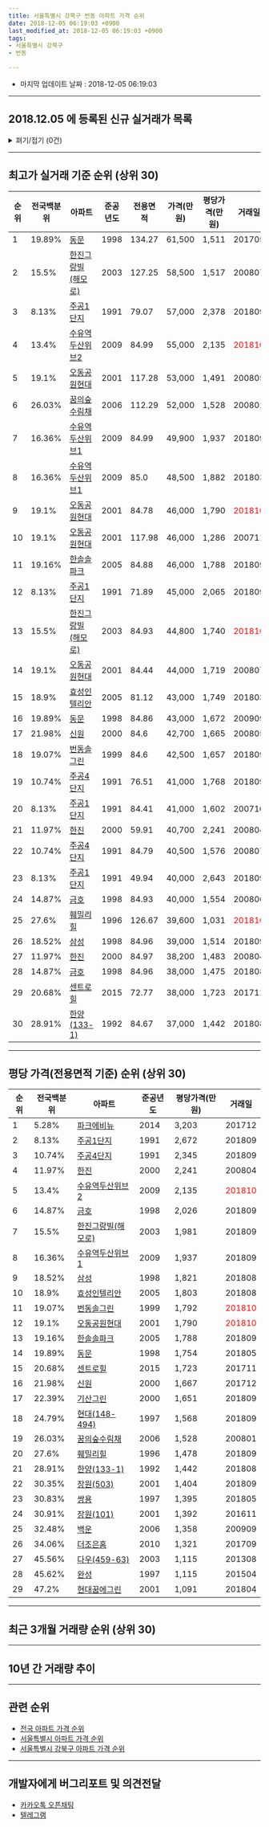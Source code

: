 ```yaml
---
title: 서울특별시 강북구 번동 아파트 가격 순위
date: 2018-12-05 06:19:03 +0900
last_modified_at: 2018-12-05 06:19:03 +0900
tags:
- 서울특별시 강북구
- 번동

---
```


* 마지막 업데이트 날짜 : 2018-12-05 06:19:03

---

## 2018.12.05 에 등록된 신규 실거래가 목록

<details>
<summary>펴기/접기 (0건)</summary>
<div markdown="1">

|아파트|전국백분위|준공년도|전용면적|가격(만원)|평당가격(만원)|거래일|
|---|---|---|---|---|---|---|
|없음|||||||


</div>
</details>

---

## 최고가 실거래 기준 순위 (상위 30)


|순위|전국백분위|아파트|준공년도|전용면적|가격(만원)|평당가격(만원)|거래일|
|---|---|---|---|---|---|---|---|
|1|19.89%|[동문](https://search.naver.com/search.naver?query=%EC%84%9C%EC%9A%B8%ED%8A%B9%EB%B3%84%EC%8B%9C+%EA%B0%95%EB%B6%81%EA%B5%AC+%EB%B2%88%EB%8F%99+%EB%8F%99%EB%AC%B8)|1998|134.27|61,500|1,511|201705|
|2|15.5%|[한진그랑빌(해모로)](https://search.naver.com/search.naver?query=%EC%84%9C%EC%9A%B8%ED%8A%B9%EB%B3%84%EC%8B%9C+%EA%B0%95%EB%B6%81%EA%B5%AC+%EB%B2%88%EB%8F%99+%ED%95%9C%EC%A7%84%EA%B7%B8%EB%9E%91%EB%B9%8C%28%ED%95%B4%EB%AA%A8%EB%A1%9C%29)|2003|127.25|58,500|1,517|200807|
|3|8.13%|[주공1단지](https://search.naver.com/search.naver?query=%EC%84%9C%EC%9A%B8%ED%8A%B9%EB%B3%84%EC%8B%9C+%EA%B0%95%EB%B6%81%EA%B5%AC+%EB%B2%88%EB%8F%99+%EC%A3%BC%EA%B3%B51%EB%8B%A8%EC%A7%80)|1991|79.07|57,000|2,378|201809|
|4|13.4%|[수유역두산위브2](https://search.naver.com/search.naver?query=%EC%84%9C%EC%9A%B8%ED%8A%B9%EB%B3%84%EC%8B%9C+%EA%B0%95%EB%B6%81%EA%B5%AC+%EB%B2%88%EB%8F%99+%EC%88%98%EC%9C%A0%EC%97%AD%EB%91%90%EC%82%B0%EC%9C%84%EB%B8%8C2)|2009|84.99|55,000|2,135|<span style="color:red">201810</span>|
|5|19.1%|[오동공원현대](https://search.naver.com/search.naver?query=%EC%84%9C%EC%9A%B8%ED%8A%B9%EB%B3%84%EC%8B%9C+%EA%B0%95%EB%B6%81%EA%B5%AC+%EB%B2%88%EB%8F%99+%EC%98%A4%EB%8F%99%EA%B3%B5%EC%9B%90%ED%98%84%EB%8C%80)|2001|117.28|53,000|1,491|200805|
|6|26.03%|[꿈의숲수림채](https://search.naver.com/search.naver?query=%EC%84%9C%EC%9A%B8%ED%8A%B9%EB%B3%84%EC%8B%9C+%EA%B0%95%EB%B6%81%EA%B5%AC+%EB%B2%88%EB%8F%99+%EA%BF%88%EC%9D%98%EC%88%B2%EC%88%98%EB%A6%BC%EC%B1%84)|2006|112.29|52,000|1,528|200801|
|7|16.36%|[수유역두산위브1](https://search.naver.com/search.naver?query=%EC%84%9C%EC%9A%B8%ED%8A%B9%EB%B3%84%EC%8B%9C+%EA%B0%95%EB%B6%81%EA%B5%AC+%EB%B2%88%EB%8F%99+%EC%88%98%EC%9C%A0%EC%97%AD%EB%91%90%EC%82%B0%EC%9C%84%EB%B8%8C1)|2009|84.99|49,900|1,937|201809|
|8|16.36%|[수유역두산위브1](https://search.naver.com/search.naver?query=%EC%84%9C%EC%9A%B8%ED%8A%B9%EB%B3%84%EC%8B%9C+%EA%B0%95%EB%B6%81%EA%B5%AC+%EB%B2%88%EB%8F%99+%EC%88%98%EC%9C%A0%EC%97%AD%EB%91%90%EC%82%B0%EC%9C%84%EB%B8%8C1)|2009|85.0|48,500|1,882|201803|
|9|19.1%|[오동공원현대](https://search.naver.com/search.naver?query=%EC%84%9C%EC%9A%B8%ED%8A%B9%EB%B3%84%EC%8B%9C+%EA%B0%95%EB%B6%81%EA%B5%AC+%EB%B2%88%EB%8F%99+%EC%98%A4%EB%8F%99%EA%B3%B5%EC%9B%90%ED%98%84%EB%8C%80)|2001|84.78|46,000|1,790|<span style="color:red">201810</span>|
|10|19.1%|[오동공원현대](https://search.naver.com/search.naver?query=%EC%84%9C%EC%9A%B8%ED%8A%B9%EB%B3%84%EC%8B%9C+%EA%B0%95%EB%B6%81%EA%B5%AC+%EB%B2%88%EB%8F%99+%EC%98%A4%EB%8F%99%EA%B3%B5%EC%9B%90%ED%98%84%EB%8C%80)|2001|117.98|46,000|1,286|200711|
|11|19.16%|[한솔솔파크](https://search.naver.com/search.naver?query=%EC%84%9C%EC%9A%B8%ED%8A%B9%EB%B3%84%EC%8B%9C+%EA%B0%95%EB%B6%81%EA%B5%AC+%EB%B2%88%EB%8F%99+%ED%95%9C%EC%86%94%EC%86%94%ED%8C%8C%ED%81%AC)|2005|84.88|46,000|1,788|201809|
|12|8.13%|[주공1단지](https://search.naver.com/search.naver?query=%EC%84%9C%EC%9A%B8%ED%8A%B9%EB%B3%84%EC%8B%9C+%EA%B0%95%EB%B6%81%EA%B5%AC+%EB%B2%88%EB%8F%99+%EC%A3%BC%EA%B3%B51%EB%8B%A8%EC%A7%80)|1991|71.89|45,000|2,065|201809|
|13|15.5%|[한진그랑빌(해모로)](https://search.naver.com/search.naver?query=%EC%84%9C%EC%9A%B8%ED%8A%B9%EB%B3%84%EC%8B%9C+%EA%B0%95%EB%B6%81%EA%B5%AC+%EB%B2%88%EB%8F%99+%ED%95%9C%EC%A7%84%EA%B7%B8%EB%9E%91%EB%B9%8C%28%ED%95%B4%EB%AA%A8%EB%A1%9C%29)|2003|84.93|44,800|1,740|<span style="color:red">201810</span>|
|14|19.1%|[오동공원현대](https://search.naver.com/search.naver?query=%EC%84%9C%EC%9A%B8%ED%8A%B9%EB%B3%84%EC%8B%9C+%EA%B0%95%EB%B6%81%EA%B5%AC+%EB%B2%88%EB%8F%99+%EC%98%A4%EB%8F%99%EA%B3%B5%EC%9B%90%ED%98%84%EB%8C%80)|2001|84.44|44,000|1,719|200807|
|15|18.9%|[효성인텔리안](https://search.naver.com/search.naver?query=%EC%84%9C%EC%9A%B8%ED%8A%B9%EB%B3%84%EC%8B%9C+%EA%B0%95%EB%B6%81%EA%B5%AC+%EB%B2%88%EB%8F%99+%ED%9A%A8%EC%84%B1%EC%9D%B8%ED%85%94%EB%A6%AC%EC%95%88)|2005|81.12|43,000|1,749|201803|
|16|19.89%|[동문](https://search.naver.com/search.naver?query=%EC%84%9C%EC%9A%B8%ED%8A%B9%EB%B3%84%EC%8B%9C+%EA%B0%95%EB%B6%81%EA%B5%AC+%EB%B2%88%EB%8F%99+%EB%8F%99%EB%AC%B8)|1998|84.86|43,000|1,672|200909|
|17|21.98%|[신원](https://search.naver.com/search.naver?query=%EC%84%9C%EC%9A%B8%ED%8A%B9%EB%B3%84%EC%8B%9C+%EA%B0%95%EB%B6%81%EA%B5%AC+%EB%B2%88%EB%8F%99+%EC%8B%A0%EC%9B%90)|2000|84.6|42,700|1,665|200805|
|18|19.07%|[번동솔그린](https://search.naver.com/search.naver?query=%EC%84%9C%EC%9A%B8%ED%8A%B9%EB%B3%84%EC%8B%9C+%EA%B0%95%EB%B6%81%EA%B5%AC+%EB%B2%88%EB%8F%99+%EB%B2%88%EB%8F%99%EC%86%94%EA%B7%B8%EB%A6%B0)|1999|84.6|42,500|1,657|201809|
|19|10.74%|[주공4단지](https://search.naver.com/search.naver?query=%EC%84%9C%EC%9A%B8%ED%8A%B9%EB%B3%84%EC%8B%9C+%EA%B0%95%EB%B6%81%EA%B5%AC+%EB%B2%88%EB%8F%99+%EC%A3%BC%EA%B3%B54%EB%8B%A8%EC%A7%80)|1991|76.51|41,000|1,768|201809|
|20|8.13%|[주공1단지](https://search.naver.com/search.naver?query=%EC%84%9C%EC%9A%B8%ED%8A%B9%EB%B3%84%EC%8B%9C+%EA%B0%95%EB%B6%81%EA%B5%AC+%EB%B2%88%EB%8F%99+%EC%A3%BC%EA%B3%B51%EB%8B%A8%EC%A7%80)|1991|84.41|41,000|1,602|200710|
|21|11.97%|[한진](https://search.naver.com/search.naver?query=%EC%84%9C%EC%9A%B8%ED%8A%B9%EB%B3%84%EC%8B%9C+%EA%B0%95%EB%B6%81%EA%B5%AC+%EB%B2%88%EB%8F%99+%ED%95%9C%EC%A7%84)|2000|59.91|40,700|2,241|200804|
|22|10.74%|[주공4단지](https://search.naver.com/search.naver?query=%EC%84%9C%EC%9A%B8%ED%8A%B9%EB%B3%84%EC%8B%9C+%EA%B0%95%EB%B6%81%EA%B5%AC+%EB%B2%88%EB%8F%99+%EC%A3%BC%EA%B3%B54%EB%8B%A8%EC%A7%80)|1991|84.79|40,500|1,576|200807|
|23|8.13%|[주공1단지](https://search.naver.com/search.naver?query=%EC%84%9C%EC%9A%B8%ED%8A%B9%EB%B3%84%EC%8B%9C+%EA%B0%95%EB%B6%81%EA%B5%AC+%EB%B2%88%EB%8F%99+%EC%A3%BC%EA%B3%B51%EB%8B%A8%EC%A7%80)|1991|49.94|40,000|2,643|201809|
|24|14.87%|[금호](https://search.naver.com/search.naver?query=%EC%84%9C%EC%9A%B8%ED%8A%B9%EB%B3%84%EC%8B%9C+%EA%B0%95%EB%B6%81%EA%B5%AC+%EB%B2%88%EB%8F%99+%EA%B8%88%ED%98%B8)|1998|84.93|40,000|1,554|200806|
|25|27.6%|[훼밀리힐](https://search.naver.com/search.naver?query=%EC%84%9C%EC%9A%B8%ED%8A%B9%EB%B3%84%EC%8B%9C+%EA%B0%95%EB%B6%81%EA%B5%AC+%EB%B2%88%EB%8F%99+%ED%9B%BC%EB%B0%80%EB%A6%AC%ED%9E%90)|1996|126.67|39,600|1,031|<span style="color:red">201810</span>|
|26|18.52%|[삼성](https://search.naver.com/search.naver?query=%EC%84%9C%EC%9A%B8%ED%8A%B9%EB%B3%84%EC%8B%9C+%EA%B0%95%EB%B6%81%EA%B5%AC+%EB%B2%88%EB%8F%99+%EC%82%BC%EC%84%B1)|1998|84.96|39,000|1,514|201809|
|27|11.97%|[한진](https://search.naver.com/search.naver?query=%EC%84%9C%EC%9A%B8%ED%8A%B9%EB%B3%84%EC%8B%9C+%EA%B0%95%EB%B6%81%EA%B5%AC+%EB%B2%88%EB%8F%99+%ED%95%9C%EC%A7%84)|2000|84.97|38,200|1,483|200804|
|28|14.87%|[금호](https://search.naver.com/search.naver?query=%EC%84%9C%EC%9A%B8%ED%8A%B9%EB%B3%84%EC%8B%9C+%EA%B0%95%EB%B6%81%EA%B5%AC+%EB%B2%88%EB%8F%99+%EA%B8%88%ED%98%B8)|1998|84.96|38,000|1,475|201808|
|29|20.68%|[센트로힐](https://search.naver.com/search.naver?query=%EC%84%9C%EC%9A%B8%ED%8A%B9%EB%B3%84%EC%8B%9C+%EA%B0%95%EB%B6%81%EA%B5%AC+%EB%B2%88%EB%8F%99+%EC%84%BC%ED%8A%B8%EB%A1%9C%ED%9E%90)|2015|72.77|38,000|1,723|201711|
|30|28.91%|[한양(133-1)](https://search.naver.com/search.naver?query=%EC%84%9C%EC%9A%B8%ED%8A%B9%EB%B3%84%EC%8B%9C+%EA%B0%95%EB%B6%81%EA%B5%AC+%EB%B2%88%EB%8F%99+%ED%95%9C%EC%96%91%28133-1%29)|1992|84.67|37,000|1,442|201808|


---

## 평당 가격(전용면적 기준) 순위 (상위 30)


|순위|전국백분위|아파트|준공년도|평당가격(만원)|거래일|
|---|---|---|---|---|---|
|1|5.28%|[파크에비뉴](https://search.naver.com/search.naver?query=%EC%84%9C%EC%9A%B8%ED%8A%B9%EB%B3%84%EC%8B%9C+%EA%B0%95%EB%B6%81%EA%B5%AC+%EB%B2%88%EB%8F%99+%ED%8C%8C%ED%81%AC%EC%97%90%EB%B9%84%EB%89%B4)|2014|3,203|201712|
|2|8.13%|[주공1단지](https://search.naver.com/search.naver?query=%EC%84%9C%EC%9A%B8%ED%8A%B9%EB%B3%84%EC%8B%9C+%EA%B0%95%EB%B6%81%EA%B5%AC+%EB%B2%88%EB%8F%99+%EC%A3%BC%EA%B3%B51%EB%8B%A8%EC%A7%80)|1991|2,672|201809|
|3|10.74%|[주공4단지](https://search.naver.com/search.naver?query=%EC%84%9C%EC%9A%B8%ED%8A%B9%EB%B3%84%EC%8B%9C+%EA%B0%95%EB%B6%81%EA%B5%AC+%EB%B2%88%EB%8F%99+%EC%A3%BC%EA%B3%B54%EB%8B%A8%EC%A7%80)|1991|2,345|201809|
|4|11.97%|[한진](https://search.naver.com/search.naver?query=%EC%84%9C%EC%9A%B8%ED%8A%B9%EB%B3%84%EC%8B%9C+%EA%B0%95%EB%B6%81%EA%B5%AC+%EB%B2%88%EB%8F%99+%ED%95%9C%EC%A7%84)|2000|2,241|200804|
|5|13.4%|[수유역두산위브2](https://search.naver.com/search.naver?query=%EC%84%9C%EC%9A%B8%ED%8A%B9%EB%B3%84%EC%8B%9C+%EA%B0%95%EB%B6%81%EA%B5%AC+%EB%B2%88%EB%8F%99+%EC%88%98%EC%9C%A0%EC%97%AD%EB%91%90%EC%82%B0%EC%9C%84%EB%B8%8C2)|2009|2,135|<span style="color:red">201810</span>|
|6|14.87%|[금호](https://search.naver.com/search.naver?query=%EC%84%9C%EC%9A%B8%ED%8A%B9%EB%B3%84%EC%8B%9C+%EA%B0%95%EB%B6%81%EA%B5%AC+%EB%B2%88%EB%8F%99+%EA%B8%88%ED%98%B8)|1998|2,026|201809|
|7|15.5%|[한진그랑빌(해모로)](https://search.naver.com/search.naver?query=%EC%84%9C%EC%9A%B8%ED%8A%B9%EB%B3%84%EC%8B%9C+%EA%B0%95%EB%B6%81%EA%B5%AC+%EB%B2%88%EB%8F%99+%ED%95%9C%EC%A7%84%EA%B7%B8%EB%9E%91%EB%B9%8C%28%ED%95%B4%EB%AA%A8%EB%A1%9C%29)|2003|1,981|201809|
|8|16.36%|[수유역두산위브1](https://search.naver.com/search.naver?query=%EC%84%9C%EC%9A%B8%ED%8A%B9%EB%B3%84%EC%8B%9C+%EA%B0%95%EB%B6%81%EA%B5%AC+%EB%B2%88%EB%8F%99+%EC%88%98%EC%9C%A0%EC%97%AD%EB%91%90%EC%82%B0%EC%9C%84%EB%B8%8C1)|2009|1,937|201809|
|9|18.52%|[삼성](https://search.naver.com/search.naver?query=%EC%84%9C%EC%9A%B8%ED%8A%B9%EB%B3%84%EC%8B%9C+%EA%B0%95%EB%B6%81%EA%B5%AC+%EB%B2%88%EB%8F%99+%EC%82%BC%EC%84%B1)|1998|1,821|201808|
|10|18.9%|[효성인텔리안](https://search.naver.com/search.naver?query=%EC%84%9C%EC%9A%B8%ED%8A%B9%EB%B3%84%EC%8B%9C+%EA%B0%95%EB%B6%81%EA%B5%AC+%EB%B2%88%EB%8F%99+%ED%9A%A8%EC%84%B1%EC%9D%B8%ED%85%94%EB%A6%AC%EC%95%88)|2005|1,803|201808|
|11|19.07%|[번동솔그린](https://search.naver.com/search.naver?query=%EC%84%9C%EC%9A%B8%ED%8A%B9%EB%B3%84%EC%8B%9C+%EA%B0%95%EB%B6%81%EA%B5%AC+%EB%B2%88%EB%8F%99+%EB%B2%88%EB%8F%99%EC%86%94%EA%B7%B8%EB%A6%B0)|1999|1,792|<span style="color:red">201810</span>|
|12|19.1%|[오동공원현대](https://search.naver.com/search.naver?query=%EC%84%9C%EC%9A%B8%ED%8A%B9%EB%B3%84%EC%8B%9C+%EA%B0%95%EB%B6%81%EA%B5%AC+%EB%B2%88%EB%8F%99+%EC%98%A4%EB%8F%99%EA%B3%B5%EC%9B%90%ED%98%84%EB%8C%80)|2001|1,790|<span style="color:red">201810</span>|
|13|19.16%|[한솔솔파크](https://search.naver.com/search.naver?query=%EC%84%9C%EC%9A%B8%ED%8A%B9%EB%B3%84%EC%8B%9C+%EA%B0%95%EB%B6%81%EA%B5%AC+%EB%B2%88%EB%8F%99+%ED%95%9C%EC%86%94%EC%86%94%ED%8C%8C%ED%81%AC)|2005|1,788|201809|
|14|19.89%|[동문](https://search.naver.com/search.naver?query=%EC%84%9C%EC%9A%B8%ED%8A%B9%EB%B3%84%EC%8B%9C+%EA%B0%95%EB%B6%81%EA%B5%AC+%EB%B2%88%EB%8F%99+%EB%8F%99%EB%AC%B8)|1998|1,754|201805|
|15|20.68%|[센트로힐](https://search.naver.com/search.naver?query=%EC%84%9C%EC%9A%B8%ED%8A%B9%EB%B3%84%EC%8B%9C+%EA%B0%95%EB%B6%81%EA%B5%AC+%EB%B2%88%EB%8F%99+%EC%84%BC%ED%8A%B8%EB%A1%9C%ED%9E%90)|2015|1,723|201711|
|16|21.98%|[신원](https://search.naver.com/search.naver?query=%EC%84%9C%EC%9A%B8%ED%8A%B9%EB%B3%84%EC%8B%9C+%EA%B0%95%EB%B6%81%EA%B5%AC+%EB%B2%88%EB%8F%99+%EC%8B%A0%EC%9B%90)|2000|1,667|201712|
|17|22.39%|[기산그린](https://search.naver.com/search.naver?query=%EC%84%9C%EC%9A%B8%ED%8A%B9%EB%B3%84%EC%8B%9C+%EA%B0%95%EB%B6%81%EA%B5%AC+%EB%B2%88%EB%8F%99+%EA%B8%B0%EC%82%B0%EA%B7%B8%EB%A6%B0)|2000|1,651|201809|
|18|24.79%|[현대(148-494)](https://search.naver.com/search.naver?query=%EC%84%9C%EC%9A%B8%ED%8A%B9%EB%B3%84%EC%8B%9C+%EA%B0%95%EB%B6%81%EA%B5%AC+%EB%B2%88%EB%8F%99+%ED%98%84%EB%8C%80%28148-494%29)|1997|1,568|201809|
|19|26.03%|[꿈의숲수림채](https://search.naver.com/search.naver?query=%EC%84%9C%EC%9A%B8%ED%8A%B9%EB%B3%84%EC%8B%9C+%EA%B0%95%EB%B6%81%EA%B5%AC+%EB%B2%88%EB%8F%99+%EA%BF%88%EC%9D%98%EC%88%B2%EC%88%98%EB%A6%BC%EC%B1%84)|2006|1,528|200801|
|20|27.6%|[훼밀리힐](https://search.naver.com/search.naver?query=%EC%84%9C%EC%9A%B8%ED%8A%B9%EB%B3%84%EC%8B%9C+%EA%B0%95%EB%B6%81%EA%B5%AC+%EB%B2%88%EB%8F%99+%ED%9B%BC%EB%B0%80%EB%A6%AC%ED%9E%90)|1996|1,478|201809|
|21|28.91%|[한양(133-1)](https://search.naver.com/search.naver?query=%EC%84%9C%EC%9A%B8%ED%8A%B9%EB%B3%84%EC%8B%9C+%EA%B0%95%EB%B6%81%EA%B5%AC+%EB%B2%88%EB%8F%99+%ED%95%9C%EC%96%91%28133-1%29)|1992|1,442|201808|
|22|30.35%|[장원(503)](https://search.naver.com/search.naver?query=%EC%84%9C%EC%9A%B8%ED%8A%B9%EB%B3%84%EC%8B%9C+%EA%B0%95%EB%B6%81%EA%B5%AC+%EB%B2%88%EB%8F%99+%EC%9E%A5%EC%9B%90%28503%29)|2001|1,404|201809|
|23|30.83%|[쌍용](https://search.naver.com/search.naver?query=%EC%84%9C%EC%9A%B8%ED%8A%B9%EB%B3%84%EC%8B%9C+%EA%B0%95%EB%B6%81%EA%B5%AC+%EB%B2%88%EB%8F%99+%EC%8C%8D%EC%9A%A9)|1997|1,395|201805|
|24|30.91%|[장원(101)](https://search.naver.com/search.naver?query=%EC%84%9C%EC%9A%B8%ED%8A%B9%EB%B3%84%EC%8B%9C+%EA%B0%95%EB%B6%81%EA%B5%AC+%EB%B2%88%EB%8F%99+%EC%9E%A5%EC%9B%90%28101%29)|2001|1,392|201611|
|25|32.48%|[백운](https://search.naver.com/search.naver?query=%EC%84%9C%EC%9A%B8%ED%8A%B9%EB%B3%84%EC%8B%9C+%EA%B0%95%EB%B6%81%EA%B5%AC+%EB%B2%88%EB%8F%99+%EB%B0%B1%EC%9A%B4)|2006|1,358|200909|
|26|34.06%|[더조은홈](https://search.naver.com/search.naver?query=%EC%84%9C%EC%9A%B8%ED%8A%B9%EB%B3%84%EC%8B%9C+%EA%B0%95%EB%B6%81%EA%B5%AC+%EB%B2%88%EB%8F%99+%EB%8D%94%EC%A1%B0%EC%9D%80%ED%99%88)|2010|1,321|201709|
|27|45.56%|[다우(459-63)](https://search.naver.com/search.naver?query=%EC%84%9C%EC%9A%B8%ED%8A%B9%EB%B3%84%EC%8B%9C+%EA%B0%95%EB%B6%81%EA%B5%AC+%EB%B2%88%EB%8F%99+%EB%8B%A4%EC%9A%B0%28459-63%29)|2003|1,115|201308|
|28|45.62%|[완성](https://search.naver.com/search.naver?query=%EC%84%9C%EC%9A%B8%ED%8A%B9%EB%B3%84%EC%8B%9C+%EA%B0%95%EB%B6%81%EA%B5%AC+%EB%B2%88%EB%8F%99+%EC%99%84%EC%84%B1)|1997|1,115|201504|
|29|47.2%|[현대꿈에그린](https://search.naver.com/search.naver?query=%EC%84%9C%EC%9A%B8%ED%8A%B9%EB%B3%84%EC%8B%9C+%EA%B0%95%EB%B6%81%EA%B5%AC+%EB%B2%88%EB%8F%99+%ED%98%84%EB%8C%80%EA%BF%88%EC%97%90%EA%B7%B8%EB%A6%B0)|2001|1,091|201804|


---

## 최근 3개월 거래량 순위 (상위 30)


<div style="width:100%;">
    <canvas id="deal_count_ranking" height="250"></canvas>
</div>


<script>
new Chart(document.getElementById("deal_count_ranking"), {
    type: 'horizontalBar',
    data: {
        labels: ['번동솔그린', '한진그랑빌(해모로)', '주공4단지', '주공1단지', '오동공원현대', '기산그린', '한솔솔파크', '금호', '훼밀리힐', '현대(148-494)', '꿈의숲수림채', '수유역두산위브2'],
        datasets: [{
            label: '실거래 수',
            data: [6, 5, 4, 4, 3, 2, 2, 2, 1, 1, 1, 1],
            borderColor: "rgba(255, 0, 128, 1)",
            backgroundColor: "rgba(255, 0, 128, 0.5)",
            fill: false,
        }]
    },
    options: {
        responsive: true,
        title: {
            display: true,
            text: '최근 3개월 거래량 순위'
        },
        tooltips: {
            mode: 'index',
            intersect: false,
            callbacks: {
                title: function(tooltipItems, data) {
                    return "실거래 수:";
                },
                label: function(tooltipItem, data) {
                    return data.labels[tooltipItem.index] + ": " + tooltipItem.xLabel;
                }
            }
        },
        hover: {
            mode: 'nearest',
            intersect: true
        },
        scales: {
            xAxes: [{
                display: true,
                scaleLabel: {
                    display: true,
                    labelString: '실거래 수'
                },
                ticks: {
                    suggestedMin: 0,
                }
            }],
            yAxes: [{
                display: true,
                ticks: {
                    autoSkip: false,
                    callback: function(value, index, values) {
                        if (value.length > 15)
                            return value.substr(0, 13) + "...";
                        else
                            return value;
                    }
                },
                scaleLabel: {
                    display: false,
                }
            }]
        }
    }
});

</script>


---

## 10년 간 거래량 추이


<div style="width:100%;">
    <canvas id="deal_progress" height="250"></canvas>
</div>

<script>
new Chart(document.getElementById("deal_progress"), {
    type: 'line',
    data: {
        labels: ['200812','200901','200902','200903','200904','200905','200906','200907','200908','200909','200910','200911','200912','201001','201002','201003','201004','201005','201006','201007','201008','201009','201010','201011','201012','201101','201102','201103','201104','201105','201106','201107','201108','201109','201110','201111','201112','201201','201202','201203','201204','201205','201206','201207','201208','201209','201210','201211','201212','201301','201302','201303','201304','201305','201306','201307','201308','201309','201310','201311','201312','201401','201402','201403','201404','201405','201406','201407','201408','201409','201410','201411','201412','201501','201502','201503','201504','201505','201506','201507','201508','201509','201510','201511','201512','201601','201602','201603','201604','201605','201606','201607','201608','201609','201610','201611','201612','201701','201702','201703','201704','201705','201706','201707','201708','201709','201710','201711','201712','201801','201802','201803','201804','201805','201806','201807','201808','201809','201810','201811','201812'],
        datasets: [{
            label: '실거래 수',
            pointRadius: 1,
            data: [3, 7, 9, 8, 11, 15, 23, 24, 35, 40, 16, 8, 6, 8, 11, 11, 9, 5, 4, 2, 6, 7, 16, 18, 26, 29, 27, 29, 17, 14, 9, 20, 23, 24, 20, 16, 20, 15, 24, 18, 21, 27, 11, 17, 8, 12, 13, 19, 8, 5, 16, 26, 28, 26, 16, 18, 30, 28, 34, 29, 26, 24, 28, 40, 24, 29, 34, 36, 43, 39, 30, 28, 25, 44, 36, 77, 67, 51, 65, 55, 39, 43, 42, 35, 15, 25, 23, 54, 56, 57, 59, 39, 40, 45, 52, 16, 21, 11, 30, 32, 30, 46, 37, 68, 38, 42, 37, 26, 55, 24, 41, 44, 18, 32, 42, 56, 75, 69, 26, 6, 0],
            borderColor: "rgba(255, 201, 14, 1)",
            backgroundColor: "rgba(255, 201, 14, 0.5)",
            fill: true,
        }]
    },
    options: {
        responsive: true,
        title: {
            display: true,
            text: '10년간 거래량 추이'
        },
        tooltips: {
            mode: 'index',
            intersect: false,
        },
        hover: {
            mode: 'nearest',
            intersect: true
        },
        scales: {
            xAxes: [{
                display: true,
                scaleLabel: {
                    display: true,
                    labelString: '년/월'
                }
            }],
            yAxes: [{
                display: true,
                ticks: {
                    suggestedMin: 0,
                },
                scaleLabel: {
                    display: true,
                    labelString: '실거래 수'
                }
            }]
        }
    }
});

</script>


---

## 관련 순위

- [전국 아파트 가격 순위](https://inasie.github.io/apt-ranking/전국)
- [서울특별시 아파트 가격 순위](https://inasie.github.io/apt-ranking/서울특별시)
- [서울특별시 강북구 아파트 가격 순위](https://inasie.github.io/apt-ranking/서울특별시-강북구)


---

## 개발자에게 버그리포트 및 의견전달

- [카카오톡 오픈채팅](https://open.kakao.com/o/gLJUAP4)
- [텔레그램](https://t.me/inasie)


